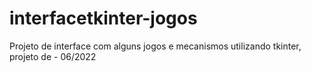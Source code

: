 # interfacetkinter-jogos
Projeto de interface com alguns jogos e mecanismos utilizando tkinter, projeto de - 06/2022

